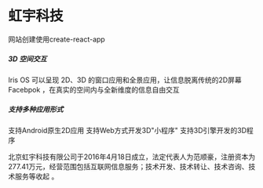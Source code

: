 # 虹宇科技

网站创建使用create-react-app

##### 3D 空间交互
Iris OS 可以呈现 2D、3D 的窗口应用和全景应用，让信息脱离传统的2D屏幕 Facebpok ，在真实的空间内与全新维度的信息自由交互
##### 支持多种应用形式
支持Android原生2D应用
支持Web方式开发3D"小程序"
支持3D引擎开发的3D程序

北京虹宇科技有限公司于2016年4月18日成立，法定代表人为范顺豪，注册资本为277.41万元，经营范围包括互联网信息服务；技术开发、技术转让、技术咨询、技术服务等收起 。
